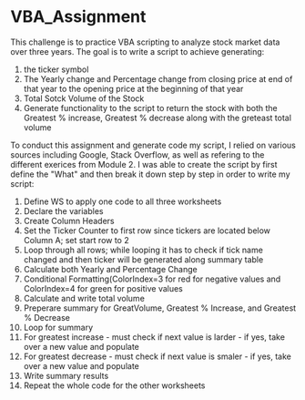 # VBA_Assignment
This challenge is to practice VBA scripting to analyze stock market data over three years. 
The goal is to write a script to achieve generating: 
1. the ticker symbol
2. The Yearly change and Percentage change from closing price at end of that year to the opening price at the beginning of that year
3. Total Sotck Volume of the Stock
4. Generate functionality to the script to return the stock with both the Greatest % increase, Greatest % decrease along with the greteast total volume

To conduct this assignment and generate code my script, I relied on various sources including Google, Stack Overflow, as well as refering to the different exerices from Module 2. I was able to create the script by first define the "What" and then break it down step by step in order to write my script:

1. Define WS to apply one code to all three worksheets
2. Declare the variables
3. Create Column Headers
5. Set the Ticker Counter to first row since tickers are located below Column A; set start row to 2
6. Loop through all rows; while looping it has to check if tick name changed and then ticker will be generated along summary table
7. Calculate both Yearly and Percentage Change
8. Conditional Formatting(ColorIndex=3 for red for negative values and ColorIndex=4 for green for positive values
9. Calculate and write total volume
10. Preperare summary for GreatVolume, Greatest % Increase, and Greatest % Decrease
11. Loop for summary
12. For greatest increase - must check if next value is larder - if yes, take over a new value and populate
13. For greatest decrease - must check if next value is smaler - if yes, take over a new value and populate
14. Write summary results
15. Repeat the whole code for the other worksheets
